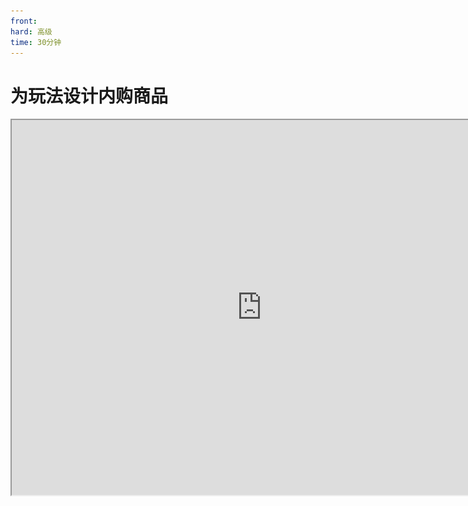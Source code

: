 ```yaml
---
front: 
hard: 高级
time: 30分钟
---
```

# 为玩法设计内购商品

<iframe src="https://cc.163.com/act/m/daily/iframeplayer/?id=6346815ac6dfd1bb76f2bfac" width="800" height="600" allow="fullscreen"/>

**Demo可在此处下载：[链接](https://g79.gdl.netease.com/in_game_purchases_demo.zip)。**



## 商品的类型

谈到根据玩法设计商品，策划同学应该就不困了。开发者可以根据自己手上的作品，具体问题具体分析，针对性的设计。在此期间，可能会脑洞出很多可能和提案，为了方便思考和整理，可以从两个维度区分商品：

![image-20220913151939381](./image/1_1.png)

- 单局商品

  就是说这个商品只在当前这一个联机大厅房间有效，而若玩法设计了重复开局，那么新的一局是否清除商品的效用则开发者自行决定。

  若玩家退出房间并再次进入，只要逻辑系统尚未卸载，理论上商品可以继续生效，也可以选择在玩家退出时让商品失效。

  但无论如何，一旦房间关闭，内存将会丢失，单局商品将彻底失效。开发者仍然可以通过接口查询到玩家曾经购买单局商品的历史记录。

- 持久化，永久生效的商品

  持久化是指将玩家购买此商品记入云端数据库，以达到玩家即使换房间，或隔几天又来玩这个地图，逻辑系统始终可以知道玩家（曾经）购买了此商品。

- 持久化，定时生效的商品

  定时生效有别于上面的永久生效，当然也和持久化意思不冲突，是指逻辑系统知道玩家购买了，但并不是永久提供某项服务。又可以分为例如某权限，自购买日起生效10天，到期后失去权限；或s10赛季对应的通行证从9月1号运行到9月30号，那么无论玩家何时购买此商品， 都会在9月30号失去权限。

<img src="./image/1_2.png" alt="image-20220913152008754" style="zoom:50%;" />

- 消耗品

  一般有食物、药水、盔甲、各种道具这些物品形式的，由于玩法一般是生存或冒险模式，用了就没了，相当于是原版逻辑帮我们完成计费。

  若是一些别的形式，例如释放一次某个技能，这种由逻辑系统实现的行为，可以用云数据库来记录消费次数。

- 非消耗品

  一些常在的权限，不需要计次，例如某种外观、称号、VIP身份，由云数据库记录，使用时判断玩家是否拥有权限。

## 合理定价

我们知道，《我的世界》客户端中玩家有两种货币可供消费——钻石、绿宝石。

![image-20220901181327309](./image/1_3.png)

- **钻石**一般是玩家用人民币购买的，也在开平中作为收益结算的来源。因此建议将价值高的商品用钻石定价。
- **绿宝石**是玩家在客户端和游戏中通过各种行为积攒的免费积分，绿宝石收入在开平中作为开发者积分、等级的重要依据，若想提升开发者等级，绿宝石收入不可或缺。因此建议将一般价值的商品，特别是单局或消耗品商品用绿宝石定价。

有时候，我们想要让玩家通过一些额外渠道获得高价值等价物，例如参与某活动赠送10钻石，但显然你不能扩展玩家的钻石来源，于是可以考虑设计一种新的中间货币——金币，玩家用钻石兑换金币，再用金币兑换商品，而你管控金币，有权赠送玩家金币。

关于金币如何实现，本教程受限于篇幅不能详细讲到，建议参考<a href="../../../mcguide/20-玩法开发/13-模组SDK编程/60-Demo示例.html">lobbyGoodsMod2.0</a>这个官方示例demo。

## 实战-设计demo商品

有了上面的理论支撑，让我们为这个来自[第一期创造营的玩法地图教程](../玩法地图基础教程/1-玩法地图是追求完整游戏体验的不二选择.html)的职业战争demo设计和实现如下几个内购商品。

职业战争（KitPVP）的玩法很简单，选择一个职业然后尽可能多击杀其他玩家。这个demo提供了三个职业：坦克、弓箭手、战士。

![6-13](./image/1_4.png)

这三个互相制衡的基础职业是较为经典合理的，不适合作为内购商品。所以我们新设一个职业：治疗师，模型就用原版的女巫作为商品。设计信息如下：

- 治疗师（Healer）
- 定位：辅助
- 护甲：铁胸甲，铁护腿，铁靴子
- 武器：木剑
- 物品：喷溅型伤害药水x3，喷溅型治疗药水x3，喷溅型生命恢复x1
- 售价：100钻石，不可重复购买
- 类型：购买后持久化，永久生效

<img src="./image/1_5.png" alt="image-20220903093522098" style="zoom:50%;" />

仅有增值职业还不够，我们还可以售卖一些单局消耗品，最简单的当然是原版的物品，我们这里使用demo自带的一个补给类物品吧：

- 美味鲜菇（testmap:testitem1）
- 售价：10绿宝石，可重复购买
- 类型：单局消耗品

![image-20220906160311234](./image/1_6.png)

有了永久商品、单局消耗品，我们再设计一个带有效期的定时商品吧。特效是个不错的选择，因为特效不会影响PVP中的平衡性，维持良好的作品评分，又可以为付费玩家提供很好的游戏体验。

- 脚底光圈
- 售价：30钻石/1天，可重复购买以叠加时长
- 类型：持久化，定期商品

<img src="./image/1_7.png" alt="image-20220906160208593" style="zoom:50%;" />

## 实战-制作新职业

由于该demo原本没有治疗师职业，所以我们要简单制作一下，首先创建一个实体预设。

![image-20220904073700649](./image/1_8.png)

选择女巫模板，因为我们要借用它的模型，遵循原作者命名规则，命名为testPresetEntity4。

![image-20220904073750181](./image/1_9.png)

在属性栏勾选免疫伤害，取消勾选保留AI，再清理掉不需要的行为组件，这样让女巫成为一个NPC，站着不会动作为摆设也不会攻击玩家。

<img src="./image/1_10.png" alt="image-20220904073908374" style="zoom:50%;" />

<img src="./image/1_11.png" alt="image-20220904073933268" style="zoom:50%;" />

我们看到testPresetEntity1到3的头顶都有粒子特效，所以入乡随俗，将粒子预设挂载到testPresetEntity4预设下，并调整位置，让女巫模型头顶有一个粒子特效。

![image-20220904074357478](./image/1_12.png)

进入地图编辑器，造一个放模型的方块，原本demo地图里只有三个，放置第四个。

![image-20220904092641585](./image/1_13.png)

在关卡编辑器里把testPresetEntity4预设放置到舞台，并调整位置和旋转。

![image-20220904074055475](./image/1_14.png)

好了，到这里外观就已经完成，进入游戏就可以看到治疗师的模型正确的出现在第四个职业的位置。

![image-20220904073627091](./image/1_15.png)

接下来要开始实现功能，原本三个职业是用命令方块来实现，走进职业的模型就会被传送到游戏区域内、给予缓降特效和职业物品。

由于内购逻辑需要涉及modsdk编码，这里使用预设零件来实现。首先创建一个新的空零件，命名为Healer，继承触发器（TriggerPart）

<img src="./image/1_16.png" alt="image-20220904092051635" style="zoom:50%;" />

**触发器不难理解，就是我们框定一个区域，然后有任何实体进入、停留、退出这个区域都会被触发器检测到。**

点击新建的零件，属性面板，修改下面的参数

- 区域。参数如图，触发器挂载在实体预设下时，坐标将会使用相对于预设的坐标。
- 监听。由于我们只需要检测玩家进入（即为玩家意图选择此职业），离开和停留都不需要，所以只勾选进入。
- 监听间隔。由于原demo使用命令方块做出来的效果是反应非常迅速的，为了不造成割裂感，设置此参数为1，将会比默认的30快很多。

<img src="./image/1_17.png" alt="image-20220904092202193" style="zoom:50%;" />

将Healer零件挂载到testPresetEntity4预设下。

![image-20220904094123366](./image/1_18.png)

******点击属性面板👉区域👉定位按钮******，浏览我们刚才设置的框框，就可以看到效果——玩家走进这个框框将会被检测到。

![image-20220904094247658](./image/1_19.png)

点击属性面板👉配套文件👉脚本👉编辑文件按钮，打开零件的代码文件，编写接受检测结果的代码：

```python
def InitServer(self):
    TriggerPart.InitServer(self)
    self.ListenSelfEvent('OnTriggerEntityEnter', self, self.OnTriggerEntityEnter)

def OnTriggerEntityEnter(self, e):
    for entityId in e['EnterEntityIds']:
        if entityId in self.GetLoadedPlayers():
            self.NotifyOneMessage(entityId, '你尝试选择治疗师职业')
```

进入游戏，测试效果：

![enter](./image/enter.gif)

继续编写传送和给予buff、物品的逻辑：

```python
def OnTriggerEntityEnter(self, e):
	for entityId in e['EnterEntityIds']:
		if entityId in self.GetLoadedPlayers():
			self.NotifyOneMessage(entityId, '你尝试选择治疗师职业')
			self.TurnHealer(entityId)

def TurnHealer(self, playerId):
	self.NotifyOneMessage(playerId, '你变成了治疗师')
	for itemDict in self.healerItem:
		self.SpawnItemToPlayerInv(itemDict, playerId)
	dim = self.GetEntityDimensionId(playerId)
	self.ChangePlayerDimension(playerId, dim, (352, 83, 442))
	self.AddEffectToEntity(playerId, 'slow_falling', 5, 0, False)
```

进入游戏，测试效果：

![turn](./image/turn.gif)

那么整个零件源码是这样：

```python
# -*- coding: utf-8 -*-
from Preset.Parts.TriggerPart import TriggerPart
from Preset.Model.GameObject import registerGenericClass

@registerGenericClass("HealerPart")
class HealerPart(TriggerPart):
	def __init__(self):
		TriggerPart.__init__(self)
		# 零件名称
		self.name = "治疗师零件"
		self.area = {'min': (-1.0, -1.0, -1.0), 'max': (1.0, 3.0, 1.0), 'dimensionId': 0}
		self.isTriggerExit = False
		self.healerItem = [
			{
				'newItemName': 'minecraft:iron_leggings',
				'newAuxValue': 0,
				'count': 1
			},
			{
				'newItemName': 'minecraft:iron_boots',
				'newAuxValue': 0,
				'count': 1
			},
			{
				'newItemName': 'minecraft:iron_chestplate',
				'newAuxValue': 0,
				'count': 1
			},
			{
				'newItemName': 'minecraft:wooden_sword',
				'newAuxValue': 0,
				'count': 1
			},
			{
				'newItemName': 'minecraft:splash_potion',
				'newAuxValue': 21,
				'count': 3
			},
			{
				'newItemName': 'minecraft:splash_potion',
				'newAuxValue': 23,
				'count': 3
			},
			{
				'newItemName': 'minecraft:splash_potion',
				'newAuxValue': 28,
				'count': 1
			}
		]
		self.intervalTick = 1
		
	def InitServer(self):
		TriggerPart.InitServer(self)
		self.ListenSelfEvent('OnTriggerEntityEnter', self, self.OnTriggerEntityEnter)

	def OnTriggerEntityEnter(self, e):
		for entityId in e['EnterEntityIds']:
			if entityId in self.GetLoadedPlayers():
				self.NotifyOneMessage(entityId, '你尝试选择治疗师职业')
				self.TurnHealer(entityId)

	def TurnHealer(self, playerId):
		self.NotifyOneMessage(playerId, '你变成了治疗师')
		for itemDict in self.healerItem:
			self.SpawnItemToPlayerInv(itemDict, playerId)
		dim = self.GetEntityDimensionId(playerId)
		self.ChangePlayerDimension(playerId, dim, (352, 83, 442))
		self.AddEffectToEntity(playerId, 'slow_falling', 5, 0, False)

```

但是目前我们将坐标、buff、给予物品等内容硬编码在了代码里，现在零件的自定义属性功能让我们有了更好的做法。想要让这个零件有更多可扩展性，编辑零件元数据文件：

```python
# -*- coding: utf-8 -*-
from Meta.ClassMetaManager import sunshine_class_meta
from Meta.TypeMeta import PBool, PStr, PInt, PCustom, PVector3, PVector3TF, PEnum, PDict, PFloat, PArray, PVector2, \
    PColor
from Preset.Parts.TriggerPart import TriggerPartMeta

@sunshine_class_meta
class HealerPartMeta(TriggerPartMeta):
    CLASS_NAME = "HealerPart"
    PROPERTIES = {
        "gamePos": PVector3(text="传送到", sort=12, group="职业设置"),
        "effectList": PArray(sort=13, text="给予状态效果列表", group="职业设置", childAttribute=PDict(children={
            "effectName": PStr(text="状态原版名称", sort=1, default="speed"),
            "duration": PInt(text="持续时间", sort=2, default=1),
            "amplifier": PInt(text="状态等级", sort=3, default=0),
            "showParticles": PBool(text="显示粒子效果", sort=4, default=True)
        })),
        "itemList": PArray(text="给予物品列表", group="职业设置", sort=14, childAttribute=PDict(children={
            "itemDict": PCustom(
                sort=0,
                text="物品选择",
                editAttribute="MCItems",
                default=("minecraft:wooden_sword", 0),
                withNamespace=True,
                withAuxValue=True,
                isBlock=None,
            ),
            "count": PInt(sort=1, text="物品数量", default=1)
        })),
    }

```

这样，治疗师零件的属性面板就出现了如下设置选项：

<img src="./image/1_20.png" alt="image-20220904103005406" style="zoom:50%;" />

把我们刚才硬编码在代码里的配置应用上去：

<img src="./image/1_21.png" alt="image-20220904104017464" style="zoom:50%;" />

这样将属性暴露出来，无论是后续我们要制作更多其他职业，或是其他团队成员想要修改，都会更加方便，而不用再去面对源代码。

最后，简单修改刚才的硬编码，让属性面板的配置实际生效即可。

```python
def TurnHealer(self, playerId):
	self.NotifyOneMessage(playerId, '你变成了治疗师')
	for item in self.itemList:
		self.SpawnItemToPlayerInv({
			'newItemName': item['itemDict'][0],
			'newAuxValue': item['itemDict'][1],
			'count': item['count']
		}, playerId)
	dim = self.GetEntityDimensionId(playerId)
	self.ChangePlayerDimension(playerId, dim, tuple(self.gamePos))
	for effect in self.effectList:
		self.AddEffectToEntity(playerId, effect['effectName'], effect['duration'], effect['amplifier'], effect['showParticles'])
```

## 实战-制作会员特效

除了购买职业权限，我们当然还可以售卖一些特殊外观服务，下面简单做一个绑定在玩家骨骼上的特效。为了减少工作量，进入**开发者工具台**的内容库，下载一个特效包。

<img src="./image/1_22.png" alt="image-20220906132847402" style="zoom:50%;" />

在编辑器打开时，点击导入此特效包。

![image-20220906132906385](./image/1_23.png)

进入特效编辑器。

![image-20220906134149945](./image/1_24.png)

在资源管理，点击中国版特效，挑选一个特效文件：

<img src="./image/1_25.png" alt="image-20220906152305916" style="zoom:50%;" />

我们要浏览这个特效，将其拖拽至模型挂接栏，挂接到bottom骨骼下：

![image-20220906152333000](./image/1_26.png)

挂接好后，点击时间轴的播放按钮

<img src="./image/1_27.png" alt="image-20220906134505434" style="zoom:50%;" />

可以看到特效播放出来了：

![effect1](./image/effect1.gif)

但是我们希望这个光环在玩家脚底下，所以在右侧属性栏找到渲染👉粒子朝向模式，选择水平

<img src="./image/1_29.png" alt="image-20220906152615676" style="zoom:50%;" />

可以看到特效变成了正确的脚底光环：

![image-20220906152649324](./image/1_30.png)

好了，准备好特效后，返回预设编辑器，创建新的特效预设。

![image-20220906135142712](./image/1_31.png)

![image-20220906135149553](./image/1_32.png)

在属性栏选择特效文件，也就是我们刚才挂载的特效文件：

<img src="./image/1_33.png" alt="image-20220906152929383" style="zoom:50%;" />

由于这是商品，需要选择性对已购买的玩家生效，所以我们取消勾选属性栏的自动播放：

<img src="./image/1_34.png" alt="image-20220906153421773" style="zoom:50%;" />

将**特效预设**挂接到**玩家预设**下：

![image-20220906153028935](./image/1_35.png)

可以看到玩家的脚底有了光环，这里有播放是因为默认勾选了浏览，游戏里是不会播放的

![image-20220906153113282](./image/1_36.png)

由于脚底光环很容易和地面重合，导致深度检测抽风，所以最好这类特效增加一些y轴坐标变换：

<img src="./image/1_37.png" alt="image-20220906154556955" style="zoom:50%;" />

那么上面取消勾选了自动播放，现在特效预设即使挂载也不会播放，就需要一个零件来根据玩家是否有权限控制特效的播放。创建一个VipEffect空零件，命名为会员特效零件，编写代码

```python
def InitClient(self):
	"""
	@description 客户端的零件对象初始化入口
	"""
	PartBase.InitClient(self)
	self.ListenForEngineEvent(ClientEvent.UiInitFinished, self, self.COnUIInitFinished)

def COnUIInitFinished(self, e):
    # 这里就可以判断权限，播放特效
	self.GetParent().ToEffectPreset().Play()
```

将会员特效零件挂载到特效预设下：

![image-20220906154144389](./image/1_38.png)

返回玩家特效，可以看到玩家预设下有特效预设，特效预设下有一个控制播放的零件：

<img src="./image/1_39.png" alt="image-20220906154236264" style="zoom:50%;" />

进入游戏，测试效果：

![image-20220906154726362](./image/1_40.png)



